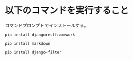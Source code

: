 # 以下のコマンドを実行すること


コマンドプロンプトでインストールする。

`pip install djangorestframework`

`pip install markdown`

`pip install django-filter`